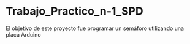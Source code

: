 # Trabajo_Practico_n-1_SPD
El objetivo de este proyecto fue programar un semáforo utilizando una placa Arduino
